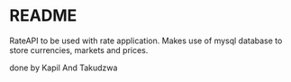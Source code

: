 # README

RateAPI to be used with rate application. Makes use of mysql database to store currencies, markets and prices.

done by 
Kapil And Takudzwa